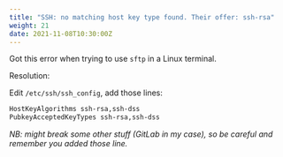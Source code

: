 ```yaml
---
title: "SSH: no matching host key type found. Their offer: ssh-rsa"
weight: 21
date: 2021-11-08T10:30:00Z
---
```


Got this error when trying to use `sftp` in a Linux terminal.

Resolution:

Edit `/etc/ssh/ssh_config`, add those lines:

```bash
HostKeyAlgorithms ssh-rsa,ssh-dss
PubkeyAcceptedKeyTypes ssh-rsa,ssh-dss
```

_NB: might break some other stuff (GitLab in my case), so be careful and remember you added those line._